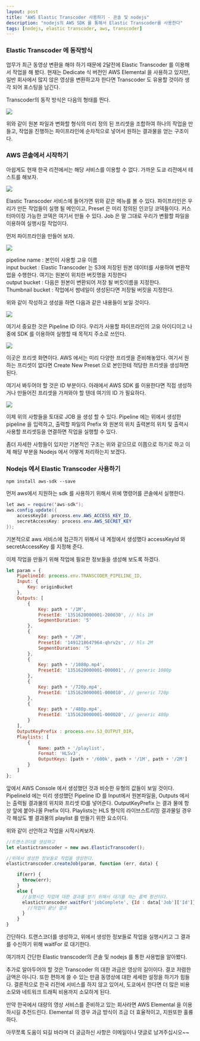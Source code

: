 ```yaml
---
layout: post
title: "AWS Elastic Transcoder 사용하기 - 콘솔 및 nodejs"
description: "nodejs의 AWS SDK 를 통해서 Elastic Transcoder를 사용한다"
tags: [nodejs, elastic transcoder, aws, transcoder]
---
```

### Elastic Transcoder 에 동작방식
업무가 최근 동영상 변환을 해야 하기 때문에 2달전에 Elastic Transcoder 를 이용해서 작업을 해 봤다. 현재는 Dedicate 식 버전인 AWS Elemental 을 사용하고 있지만, 일반 회사에서 많지 않은 영상을 변환하고자 한다면 Transcoder 도 유용할 것이라 생각 되어 포스팅을 남긴다.

Transcoder의 동작 방식은 다음의 형태를 띈다.

<img src="../images/transcoder-1.png">

위와 같이 원본 파일과 변화할 형식의 미리 정의 된 프리셋을 조합하여 하나의 작업을 만들고, 작업을 진행하는 파이프라인에 순차적으로 넣어서 원하는 결과물을 얻는 구조이다.

### AWS 콘솔에서 시작하기
아쉽게도 현재 한국 리전에서는 해당 서비스를 이용할 수 없다.
가까운 도쿄 리전에서 테스트를 해보자.

<img src="../images/transcoder-2.png">

Elastic Transcoder 서비스에 들어가면 위와 같은 메뉴를 볼 수 있다. 파이프라인은 우리가 만든 작업들이 실행 될 메인이고, Preset 은 미리 정의된 인코딩 코덱들이다. 커스터마이징 가능한 코덱은 여기서 만들 수 있다. Job 은 말 그대로 우리가 변활할 파일을 이용하여 실행시킬 작업이다.

먼저 파이프라인을 만들어 보자.

<img src="../images/transcoder-3.png">

pipeline name : 본인이 사용할 고유 이름 <br>
input bucket : Elastic Transcoder 는 S3에 저장된 원본 데이터를 사용하여 변환작업을 수행한다. 여기는 원본이 위치한 버킷명을 지정한다 <br>
output bucket : 다음은 원본이 변환되어 저장 될 버킷이름을 지정한다. <br>
Thumbnail bucket : 작업에서 썸네일이 생성된다면 저장될 버킷을 지정한다.

위와 같이 작성하고 생성을 하면 다음과 같은 내용들이 보일 것이다.

<img src="../images/transcoder-4.png">

여기서 중요한 것은 Pipeline ID 이다. 우리가 사용할 파이프라인의 고유 아이디이고 나중에 SDK 를 이용하여 실행할 때 목적지 주소로 쓰인다.

<img src="../images/transcoder-5.png">

이곳은 프리셋 화면이다. AWS 에서는 미리 다양한 프리셋을 준비해놓았다. 여기서 원하는 프리셋이 없다면 Create New Preset 으로 본인한테 적당한 프리셋을 생성하면 된다.

여기서 봐두어야 할 것은 ID 부분이다. 아래에서 AWS SDK 를 이용한다면 직접 생성하거나 만들어진 프리셋을 가져와야 할 텐데 여기의 ID 가 필요하다.

<img src="../images/transcoder-6.png">

이제 위의 사항들을 토대로 JOB 을 생성 할 수 있다. Pipeline 에는 위에서 생성한 pipeline 을 입력하고, 출력할 파일의 Prefix 와 원본의 위치 출력본의 위치 및 출력시 사용할 프리셋등을 연결하면 작업을 실행할 수 있다.

좀더 자세한 사항들이 있지만 기본적인 구조는 위와 같으므로 이쯤으로 하기로 하고 이제 해당 부분을 Nodejs 에서 어떻게 처리하는지 보겠다.

### Nodejs 에서 Elastic Transcoder 사용하기

```npm
npm install aws-sdk --save
```
먼저 aws에서 지원하는 sdk 를 사용하기 위해서 위에 명령어를 콘솔에서 실행한다.


```java
let aws = require('aws-sdk');
aws.config.update({
    accessKeyId: process.env.AWS_ACCESS_KEY_ID,
    secretAccessKey: process.env.AWS_SECRET_KEY
});
```

기본적으로 aws 서비스에 접근하기 위해서 내 계정에서 생성했다 accessKeyId 와 secretAccessKey 를 지정해 준다.

이제 작업을 만들기 위해 작업에 필요한 정보들을 생성해 보도록 하겠다.

```javascript
let param = {
    PipelineId: process.env.TRANSCODER_PIPELINE_ID,
    Input: {
        Key: originBucket
    },
    Outputs: [
        {
            Key: path + '/1M',
            PresetId: '1351620000001-200030', // hls 1M
            SegmentDuration: '5'
        },
        {
            Key: path + '/2M',
            PresetId: '1491218647964-qhrv2s', // hls 2M
            SegmentDuration: '5'
        },
        {
            Key: path + '/1080p.mp4',
            PresetId: '1351620000001-000001', // generic 1080p
        },
        {
            Key: path + '/720p.mp4',
            PresetId: '1351620000001-000010', // generic 720p
        },
        {
            Key: path + '/480p.mp4',
            PresetId: '1351620000001-000020', // generic 480p
        }
    ],
    OutputKeyPrefix : process.env.S3_OUTPUT_DIR,
    Playlists: [
        {
            Name: path + '/playlist',
            Format: 'HLSv3',
            OutputKeys: [path + '/600k', path + '/1M', path + '/2M']
        }
    ]
};
```

앞에서 AWS Console 에서 생성했던 것과 비슷한 유형의 값들이 보일 것이다. PipelineId 에는 미리 생성했던 Pipeline ID 를 Input에서 원본파일을, Outputs 에서는 출력될 결과물의 위치와 프리셋 ID를 넣어준다. OutputKeyPrefix 는 결과 물에 항상 앞에 붙어나올 Prefix 이다. Playlists는 HLS 형식의 라이브스트리밍 결과물일 경우 각 해상도 별 결과물의 playlist 를 만들기 위한 요소이다.

위와 같이 선언하고 작업을 시작시켜보자.

```javascript
//트랜스코더를 생성하고
let elastictranscoder = new aws.ElasticTranscoder();

//위에서 생성한 정보들로 작업을 생성한다.
elastictranscoder.createJob(param, function (err, data) {

    if(err) {
      throw(err);
    }
    else {
      //실행시킨 작업에 대환 결과를 받기 위해서 대기를 하는 콜벡 펑션이다.
      elastictranscoder.waitFor('jobComplete', {Id : data['Job']['Id']}, function(err, data) {
        //작업이 끝난 결과
      }
    }
}
```

간단하다. 트랜스코더를 생성하고, 위에서 생성한 정보들로 작업을 실행시키고 그 결과를 수신하기 위해 waitFor 로 대기한다.

여기까지 간단한 Elastic transcoder의 콘솔 및 nodejs 를 통한 사용법을 알아봤다.

추가로 알아두어야 할 것은 Transcoder 의 대한 과금은 영상의 길이이다. 결코 저렴한 금액은 아니다. 또한 편하게 쓸 수 있는 만큼 동영상에 대한 세세한 설정을 하기가 힘들다. 결론적으로 한국 리전에 서비스를 하지 않고 있어서, 도쿄에서 한다면 더 많은 비용 소모와 네트워크 트래픽 비용까지 소모하게 된다.

만약 한국에서 대량의 영상 서비스를 준비하고 있는 회사라면 AWS Elemental 을 이용하시길 추천드린다. Elemental 의 경우 과금 방식이 조금 더 효율적이고, 지원또한 훌륭하다.

아무쪼록 도움이 되길 바라며 더 궁금하신 사항은 이메일이나 댓글로 남겨주십시오~~

